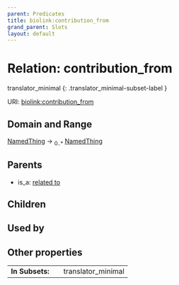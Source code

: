 ```yaml
---
parent: Predicates
title: biolink:contribution_from
grand_parent: Slots
layout: default
---
```


# Relation: contribution_from

translator_minimal
{: .translator_minimal-subset-label }




URI: [biolink:contribution_from](https://w3id.org/biolink/vocab/contribution_from)

## Domain and Range

[NamedThing](NamedThing.md) ->  <sub>0..\*</sub> [NamedThing](NamedThing.md)

## Parents

 *  is_a: [related to](related_to.md)

## Children


## Used by


## Other properties

|  |  |  |
| --- | --- | --- |
| **In Subsets:** | | translator_minimal |

